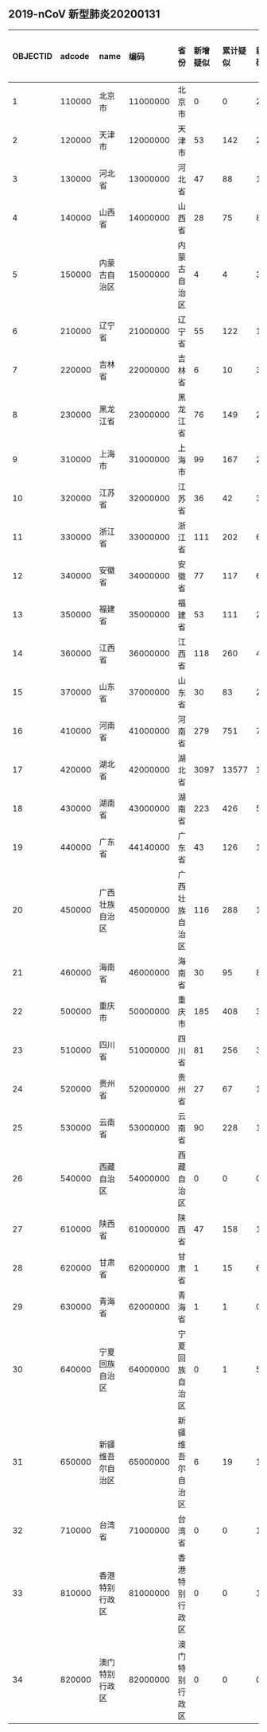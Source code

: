 ## 2019-nCoV 新型肺炎20200131
|OBJECTID|adcode|name|编码|省份|新增疑似|累计疑似|新增确诊|累计确诊|新增死亡|累计死亡|type1|type2|Shape_Length|Shape_Area||:---|:---|:---|:---|:---|:---|:---|:---|:---|:---|:---|:---|:---|:---|:---||1|110000|北京市|11000000|北京市|0|0|24|156|0|1|1|156|7.791988055957414|1.7391013439945038||2|120000|天津市|12000000|天津市|53|142|2|34|0|0|1|34|6.56761331170688|1.2798090601840222||3|130000|河北省|13000000|河北省|47|88|14|96|0|1|1|96|43.05924937022302|19.75568856485794||4|140000|山西省|14000000|山西省|28|75|8|47|0|0|1|47|22.739040243042034|15.989232281120122||5|150000|内蒙古自治区|15000000|内蒙古自治区|4|4|3|23|0|0|1|23|129.04214063312202|128.8856826351968||6|210000|辽宁省|21000000|辽宁省|55|122|15|60|0|0|1|60|28.924995398408235|15.880823107873054||7|220000|吉林省|22000000|吉林省|6|10|3|17|0|0|1|17|36.19528641305088|21.31945845723598||8|230000|黑龙江省|23000000|黑龙江省|76|149|21|80|0|2|1|80|63.587145575516494|54.6714001263124||9|310000|上海市|31000000|上海市|99|167|25|153|0|1|1|153|6.50718040506812|0.7291148367789883||10|320000|江苏省|32000000|江苏省|36|42|34|202|0|0|1|202|23.1597384105639|10.006161827735294||11|330000|浙江省|33000000|浙江省|111|202|62|599|0|0|1|599|21.650717661964322|9.855202993482473||12|340000|安徽省|34000000|安徽省|77|117|60|297|0|0|1|297|26.298905816178067|13.350318977264505||13|350000|福建省|35000000|福建省|53|111|24|144|0|0|1|144|24.98990269504824|11.221573071393916||14|360000|江西省|36000000|江西省|118|260|47|286|0|0|1|286|24.428570394270007|15.271025546749568||15|370000|山东省|37000000|山东省|30|83|24|202|0|0|1|202|28.185542681962506|15.803268558395285||16|410000|河南省|41000000|河南省|279|751|70|422|0|2|1|422|27.37052248229922|16.131381088163995||17|420000|湖北省|42000000|湖北省|3097|13577|1347|7153|45|249|1|7153|31.28070211636066|17.58445001878153||18|430000|湖南省|43000000|湖南省|223|426|57|389|0|0|1|389|31.661880230200726|19.36849652528964||19|440000|广东省|44140000|广东省|43|126|127|520|0|0|1|520|34.38159706854542|15.985167543602977||20|450000|广西壮族自治区|45000000|广西壮族自治区|116|288|13|100|0|0|1|100|31.035656040794393|21.04853302763118||21|460000|海南省|46000000|海南省|30|95|8|57|0|1|1|57|14.93261544529402|3.3859270432704545||22|500000|重庆市|50000000|重庆市|185|408|32|238|1|1|1|238|23.74482738849844|7.709646471318434||23|510000|四川省|51000000|四川省|81|256|30|207|0|1|1|207|53.68580421259556|45.76975667724359||24|520000|贵州省|52000000|贵州省|27|67|14|29|0|0|1|29|29.749737997890787|16.001778809586497||25|530000|云南省|53000000|云南省|90|228|11|91|0|0|1|91|51.4550868367449|34.27715852268181||26|540000|西藏自治区|54000000|西藏自治区|0|0|0|1|0|0|1|1|70.65248729867406|114.22635582941024||27|610000|陕西省|61000000|陕西省|47|158|15|101|0|0|1|101|35.42429538779733|20.385755736771078||28|620000|甘肃省|62000000|甘肃省|1|15|6|35|0|0|1|35|74.55372891928658|43.65255526142007||29|630000|青海省|62000000|青海省|1|1|0|8|0|0|1|8|56.96203279850042|69.39847930769355||30|640000|宁夏回族自治区|64000000|宁夏回族自治区|0|1|5|26|0|0|1|26|16.537998028984457|5.288977125681047||31|650000|新疆维吾尔自治区|65000000|新疆维吾尔自治区|6|19|1|18|0|0|1|18|80.72368260632543|175.10146009842805||32|710000|台湾省|71000000|台湾省|0|0|1|10|0|0|1|10|9.350549086097068|3.381774533788389||33|810000|香港特别行政区|81000000|香港特别行政区|0|0|1|13|0|0|1|13|1.9714110570471242|0.10906663857198397||34|820000|澳门特别行政区|82000000|澳门特别行政区|0|0|0|7|0|0|1|7|0.25348568866250076|0.0025663046660034097|